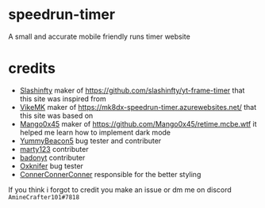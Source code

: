 # speedrun-timer
A small and accurate mobile friendly runs timer website
# credits
* [Slashinfty](https://github.com/slashinfty) maker of https://github.com/slashinfty/yt-frame-timer that this site was inspired from
* [VikeMK](https://github.com/VikeMK) maker of https://mk8dx-speedrun-timer.azurewebsites.net/ that this site was based on
* [Mango0x45](https://github.com/Mango0x45) maker of https://github.com/Mango0x45/retime.mcbe.wtf it helped me learn how to implement dark mode
* [YummyBeacon5](https://github.com/YummyBacon5) bug tester and contributer
* [marty123](https://github.com/marty321) contributer
* [badonyt](https://github.com/badonyt) contributer
* [Oxknifer](https://github.com/zromick) bug tester
* [ConnerConnerConner](https://github.com/ConnerConnerConner) responsible for the better styling

If you think i forgot to credit you make an issue or dm me on discord `AmineCrafter101#7818`
